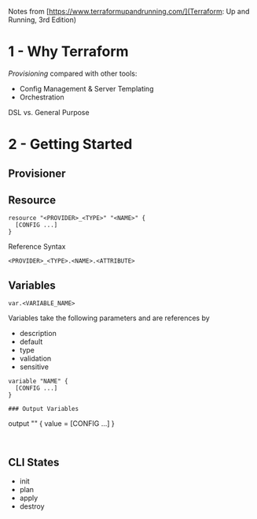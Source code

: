 Notes from [https://www.terraformupandrunning.com/](Terraform: Up and Running, 3rd Edition)

# 1 - Why Terraform

*Provisioning* compared with other tools:
- Config Management & Server Templating
- Orchestration 

DSL vs. General Purpose 

# 2 - Getting Started 

## Provisioner


## Resource 

```
resource "<PROVIDER>_<TYPE>" "<NAME>" {
  [CONFIG ...]
}
```

Reference Syntax

```
<PROVIDER>_<TYPE>.<NAME>.<ATTRIBUTE>
```

## Variables

```
var.<VARIABLE_NAME>
```

Variables take the following parameters and are references by 


- description
- default
- type
- validation 
- sensitive

```
variable "NAME" {
  [CONFIG ...]
}

### Output Variables

```
output "<NAME>" {
  value = <VALUE>
  [CONFIG ...]
}
```


```
## CLI States
- init
- plan
- apply
- destroy
